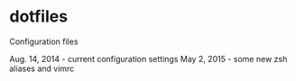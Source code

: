 dotfiles
========

Configuration files

Aug. 14, 2014 - current configuration settings
May   2, 2015 - some new zsh aliases and vimrc
